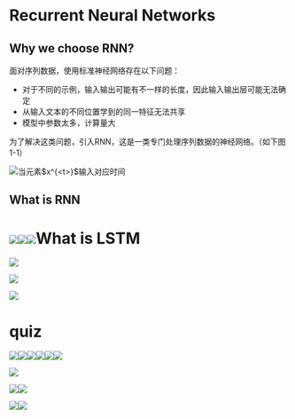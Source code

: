# Recurrent Neural Networks

## Why we choose RNN?

面对序列数据，使用标准神经网络存在以下问题：

* 对于不同的示例，输入输出可能有不一样的长度，因此输入输出层可能无法确定
* 从输入文本的不同位置学到的同一特征无法共享
* 模型中参数太多，计算量大

为了解决这类问题，引入RNN，这是一类专门处理序列数据的神经网络。（如下图1-1）

![](/chapter1/1-1.png)当元素\$x^{&lt;t&gt;}\$输入对应时间



## What  is RNN

# ![](/assets/a1-1.png)![](/assets/a1-2.png)![](/assets/a1-3.png)What is LSTM

![](/assets/a1-4.png)

![](/assets/a1-5.png)

![](/assets/a1-6.png)

# quiz

![](/assets/import.png)![](/assets/import2.png)![](/assets/import31.png)![](/assets/import32.png)![](/assets/import4.png)![](/assets/import6.png)

![](/assets/import7.png)

![](/assets/import8.png)![](/assets/import9.png)

![](/assets/import10.png)![](/assets/import11.png)

